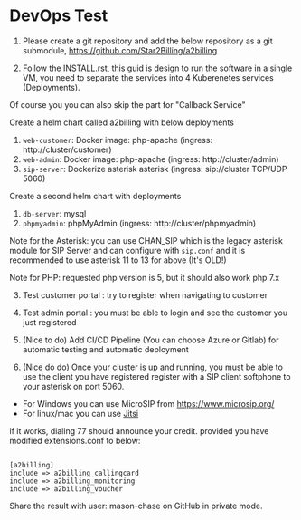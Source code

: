 # DevOps Test

1. Please create a git repository and add the below repository as a git submodule,
https://github.com/Star2Billing/a2billing


2. Follow the INSTALL.rst, this guid is design to run the software in a single VM,
you need to separate the services into 4 Kuberenetes services (Deployments).

Of course you you can also skip the part for "Callback Service"

Create a helm chart called a2billing with below deployments

1. `web-customer`: Docker image: php-apache (ingress: http://cluster/customer)
2. `web-admin`: Docker image: php-apache (ingress: http://cluster/admin)
3. `sip-server`: Dockerize asterisk asterisk (ingress:  sip://cluster TCP/UDP 5060)

Create a second helm chart with deployments
1. `db-server`: mysql 
2. `phpmyadmin`: phpMyAdmin (ingress: http://cluster/phpmyadmin)

Note for the Asterisk: you can use CHAN_SIP which is the legacy asterisk module for SIP Server and can configure with `sip.conf` 
and it is recommended to use asterisk 11 to 13 for above (It's OLD!)

Note for PHP: requested php version is 5, but it should also work php 7.x 

3. Test customer portal : try to register when navigating to customer 

4. Test admin portal : you must be able to login and see the customer you just registered

5. (Nice to do) Add CI/CD  Pipeline (You can choose Azure or Gitlab) for automatic testing and automatic deployment

6. (Nice do do) Once your cluster is up and running, you must be able to use the client you have registered
register with a SIP client softphone to your asterisk on port 5060.

- For Windows you can use MicroSIP from https://www.microsip.org/
- For linux/mac you can use [Jitsi](https://jitsi.org/downloads/)

if it works, dialing 77 should announce your credit. provided you have modified extensions.conf to below:

```

[a2billing]
include => a2billing_callingcard
include => a2billing_monitoring
include => a2billing_voucher

```

Share the result with user: mason-chase on GitHub in private mode.
